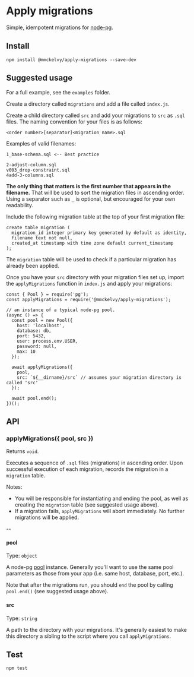 # Apply migrations
Simple, idempotent migrations for [node-pg](https://node-postgres.com/).

## Install
```
npm install @mmckelvy/apply-migrations --save-dev
```

## Suggested usage
For a full example, see the `examples` folder.

Create a directory called `migrations` and add a file called `index.js`.

Create a child directory called `src` and add your migrations to `src` as `.sql` files.  The naming convention for your files is as follows:

```
<order number>[separator]<migration name>.sql
```

Examples of valid filenames:

```
1_base-schema.sql <-- Best practice

2-adjust-column.sql
v003_drop-constraint.sql
4add-3-columns.sql
```

**The only thing that matters is the first number that appears in the filename.**  That will be used to sort the migration files in ascending order.  Using a separator such as `_` is optional, but encouraged for your own readability.

Include the following migration table at the top of your first migration file:

```
create table migration (
  migration_id integer primary key generated by default as identity,
  filename text not null,
  created_at timestamp with time zone default current_timestamp
);
```

The `migration` table will be used to check if a particular migration has already been applied.

Once you have your `src` directory with your migration files set up, import the `applyMigrations` function in `index.js` and apply your migrations:

```
const { Pool } = require('pg');
const applyMigrations = require('@mmckelvy/apply-migrations');

// an instance of a typical node-pg pool.
(async () => {
  const pool = new Pool({
    host: 'localhost',
    database: db,
    port: 5432,
    user: process.env.USER,
    password: null,
    max: 10
  });

  await applyMigrations({
    pool,
    src: `${__dirname}/src` // assumes your migration directory is called 'src'
  });

  await pool.end();
})();

```

## API
### applyMigrations({ pool, src })
Returns `void`.

Executes a sequence of `.sql` files (migrations) in ascending order.  Upon successful execution of each migration, records the migration in a `migration` table.

Notes:
* You will be responsible for instantiating and ending the pool, as well as creating the `migration` table (see suggested usage above).
* If a migration fails, `applyMigrations` will abort immediately.  No further migrations will be applied.

--
#### pool
Type: `object`

A node-pg [pool](https://node-postgres.com/features/pooling) instance.  Generally you'll want to use the same pool parameters as those from your app (i.e. same host, database, port, etc.).

Note that after the migrations run, you should `end` the pool by calling `pool.end()` (see suggested usage above).

#### src
Type: `string`

A path to the directory with your migrations.  It's generally easiest to make this directory a sibling to the script where you call `applyMigrations`.


## Test
```
npm test
```

